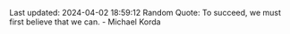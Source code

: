 Last updated: 2024-04-02 18:59:12
Random Quote: To succeed, we must first believe that we can. - Michael Korda